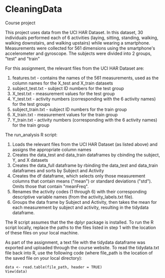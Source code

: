 # CleaningData
Course project

This project uses data from the UCI HAR Dataset. In this dataset, 30 individuals performed each of 6 activities (laying, sitting, standing, walking, walking downstairs, and walking upstairs) while wearing a smartphone. Measurements were collected for 561 dimensions using the smartphone's accelerometer and gyroscope. The subjects were divided into 2 groups, "test" and "train"

For this assignment, the relevant files from the UCI HAR Dataset are:
1. features.txt - contains the names of the 561 measurements, used as the column names for the X_test and X_train datasets
2. subject_test.txt - subject ID numbers for the test group
3. X_test.txt - measurement values for the test group  
4. Y_test.txt - activity numbers (corresponding with the 6 activity names) for the test groups
5. subject_train.txt - subject ID numbers for the train group
6. X_train.txt - measurement values for the train group  
7. Y_train.txt - activity numbers (corresponding with the 6 activity names) for the train group

The run_analysis R script:

1. Loads the relevant files from the UCI HAR Dataset (as listed above) and assigns the appropriate column names
2. Creates the data_test and data_train dataframes by cbinding the subject, Y, and X datasets
3. Creates the data_full dataframe by rbinding the data_test and data_train dataframes and sorts by Subject and Activity
4. Creates the df dataframe, which selects only those measurement columns that contain means ("mean") or standard deviations ("std"). Omits those that contain "meanFreq".
5. Renames the activity codes (1 through 6) with their corresponding descriptive variable names (from the activity_labels.txt file).
6. Groups the data frame by Subject and Activity, then takes the mean for each measurement by subject and activity, resulting in the tidydata dataframe.

The R script assumes that the the dplyr package is installed. To run the R script locally, replace the paths to the files listed in step 1 with the location of these files on your local machine.

As part of the assignment, a text file with the tidydata dataframe was exported and uploaded through the course website. To read the tidydata.txt file back into R, use the following code (where file_path is the location of the saved file on your local directory):
    
    data <- read.table(file_path, header = TRUE)
    View(data)
